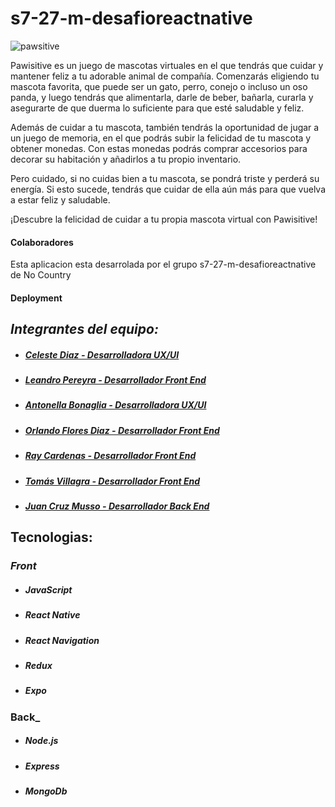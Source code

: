 # s7-27-m-desafioreactnative

<img src='https://res.cloudinary.com/ddkurzft6/image/upload/v1681840624/pawsitive/Pawsitive_ke6vvy.png' alt="pawsitive"/>
 <p align="center">

Pawisitive es un juego de mascotas virtuales en el que tendrás que cuidar y mantener feliz a tu adorable animal de compañía. Comenzarás eligiendo tu mascota favorita, que puede ser un gato, perro, conejo o incluso un oso panda, y luego tendrás que alimentarla, darle de beber, bañarla, curarla y asegurarte de que duerma lo suficiente para que esté saludable y feliz.

Además de cuidar a tu mascota, también tendrás la oportunidad de jugar a un juego de memoria, en el que podrás subir la felicidad de tu mascota y obtener monedas. Con estas monedas podrás comprar accesorios para decorar su habitación y añadirlos a tu propio inventario.

Pero cuidado, si no cuidas bien a tu mascota, se pondrá triste y perderá su energía. Si esto sucede, tendrás que cuidar de ella aún más para que vuelva a estar feliz y saludable.

¡Descubre la felicidad de cuidar a tu propia mascota virtual con Pawisitive!
<p>

<h4>Colaboradores</h4>
<p>Esta aplicacion esta desarrolada por el grupo <span>s7-27-m-desafioreactnative</span> de No Country</p>

<h4>Deployment</h4>

## _Integrantes del equipo:_
* ##### [Celeste Diaz - Desarrolladora UX/UI](https://www.linkedin.com/in/) #####
* ##### [Leandro Pereyra - Desarrollador Front End](https://www.linkedin.com/in/leandro-pereyra/) #####
* ##### [Antonella Bonaglia - Desarrolladora UX/UI](https://www.linkedin.com/in/) #####
* ##### [Orlando Flores Diaz - Desarrollador Front End](https://www.linkedin.com/in/) #####
* ##### [Ray Cardenas - Desarrollador Front End](https://www.linkedin.com/in/) #####
* ##### [Tomás Villagra - Desarrollador Front End](https://www.linkedin.com/in/) #####
* ##### [Juan Cruz Musso - Desarrollador Back End](https://www.linkedin.com/in/) #####

## Tecnologias:
### _Front_
* ##### JavaScript #####
* ##### React Native #####
* ##### React Navigation #####
* ##### Redux #####
* ##### Expo #####

### Back_
* ##### Node.js #####
* ##### Express #####
* ##### MongoDb #####
